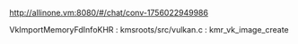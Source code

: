 
http://allinone.vm:8080/#/chat/conv-1756022949986

VkImportMemoryFdInfoKHR : kmsroots/src/vulkan.c : kmr_vk_image_create
